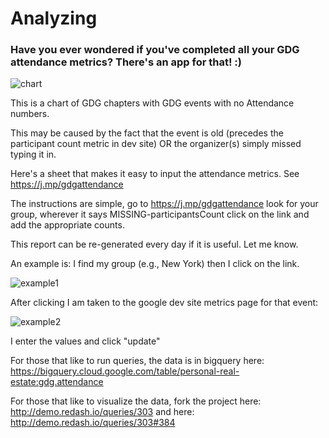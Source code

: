 # Analyzing
### Have you ever wondered if you've completed all your GDG attendance metrics? There's an app for that! :)

![chart](https://lh3.googleusercontent.com/-36GvJvLXmII/VW0mur3DNXI/AAAAAAABksk/GZwql9i8lZw/s400/redash_charts_2015-06-02T03_03_02.586.png)

This is a chart of GDG chapters with GDG events with no Attendance numbers.

This may be caused by the fact that the event is old (precedes the participant count metric in dev site)  OR the organizer(s) simply missed typing it in.

Here's a sheet that makes it easy to input the attendance metrics.  See https://j.mp/gdgattendance

The instructions are simple, go to https://j.mp/gdgattendance look for your group, wherever it says MISSING-participantsCount click on the link and add the appropriate counts.

This report can be re-generated every day if it is useful.  Let me know.

An example is: I find my group (e.g., New York)  then I click on the link.


![example1](https://lh3.googleusercontent.com/-3r6qcvB9clw/VW0qe-P-NlI/AAAAAAABksw/gWylBPM6oKw/s1600/Screen%2BShot%2B2015-06-01%2Bat%2B11.59.54%2BPM.png)


After clicking I am taken to the google dev site metrics page for that event:

![example2](https://lh3.googleusercontent.com/-x2MVVmTKv5k/VW0rIEDjBxI/AAAAAAABks4/MsQUbtFrgLo/s1600/Screen%2BShot%2B2015-06-02%2Bat%2B12.02.23%2BAM.png)

I enter the values and click "update"

For those that like to run queries, the data is in bigquery here: https://bigquery.cloud.google.com/table/personal-real-estate:gdg.attendance

For those that like to visualize the data, fork the project here: http://demo.redash.io/queries/303 and here: http://demo.redash.io/queries/303#384


